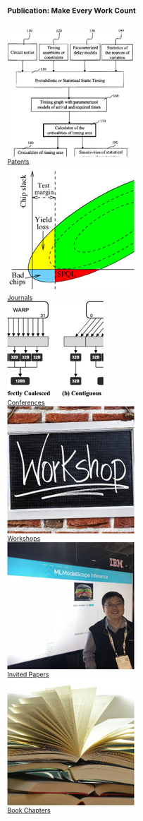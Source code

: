<div class="block-title"><h3>Publication: Make Every Work <span>Count</span></h3></div>
<br>

<div class="container">
  <div class="row justify-content-center">
    <div class="col-auto mt-3">
     <div class="card" style="width: 18rem;">
        <img src="../img/Patents.png" class="card-img-top" alt="...">
        <div class="card-body text-center">
            <a href="/sections/patents.html" class="btn btn-primary ajax-page-load">Patents</a>
        </div>
    </div>
    </div>
    <div class="col-auto mt-3">
      <div class="card" style="width: 18rem;">
        <img src="../img/Journal.png" class="card-img-top" alt="...">
        <div class="card-body text-center">
            <a href="/sections/journals.html" class="btn btn-primary ajax-page-load">Journals</a>
        </div>
        </div>
    </div>
    <div class="col-auto mt-3">
      <div class="card" style="width: 18rem;">
        <img src="../img/Conference.png" class="card-img-top" alt="...">
        <div class="card-body text-center">
            <a href="/sections/conferences.html" class="btn btn-primary ajax-page-load">Conferences</a>
        </div>
        </div>
    </div>
  </div>

  <div class="row justify-content-center">
    <div class="col-auto mt-3">
     <div class="card" style="width: 18rem;">
        <img src="../img/workshop.jpg" class="card-img-top" alt="...">
        <div class="card-body text-center">
            <a href="/sections/workshops.html" class="btn btn-primary ajax-page-load">Workshops</a>
        </div>
        </div>
    </div>
    <div class="col-auto mt-3">
      <div class="card" style="width: 18rem;">
        <img src="../img/InvitedPapers.jpg" class="card-img-top" alt="...">
        <div class="card-body text-center">
            <a href="/sections/invitedpapers.html" class="btn btn-primary ajax-page-load">Invited Papers</a>
        </div>
        </div>
    </div>
    <div class="col-auto mt-3">
      <div class="card" style="width: 18rem;">
        <img src="../img/books.jpg" class="card-img-top" alt="...">
        <div class="card-body text-center">
            <a href="/sections/bookchapters.html" class="btn btn-primary ajax-page-load">Book Chapters</a>
        </div>
        </div>
    </div>
  </div>
</div>

